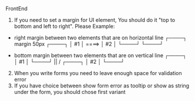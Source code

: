 FrontEnd
1) If you need to set a margin for UI element, You should do it "top to bottom and left to right". Please Example:

- right margin between two elements that are on horizontal line
┌────┐ margin 50px ┌────┐
│ #1 │   ====>     │ #2 │
└────┘             └────┘

- bottom margin between two elements that are on vertical line
┌────┐
│ #1 │
└────┘
  ||
  \/
┌────┐
│ #2 │
└────┘

2) When you write forms you need to leave enough space for validation error
3) If you have choice between show form error as tooltip or show as string under the form, you should chose first variant